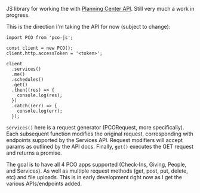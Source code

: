 JS library for working the with [Planning Center API](https://planningcenter.github.io/api-docs/). Still very much a work in progress.

This is the direction I'm taking the API for now (subject to change):
```
import PCO from 'pco-js';

const client = new PCO();
client.http.accessToken = '<token>';

client
  .services()
  .me()
  .schedules()
  .get()
  .then((res) => {
    console.log(res);
  })
  .catch((err) => {
    console.log(err);
  });
```

`services()` here is a request generator (PCORequest, more specifically). Each subsequent function modifies the original request, corresponding with endpoints supported by the Services API. Request modifiers will accept params as outlined by the API docs. Finally, `get()` executes the GET request and returns a promise.

The goal is to have all 4 PCO apps supported (Check-Ins, Giving, People, and Services). As well as multiple request methods (get, post, put, delete, etc) and file uploads. This is in early development right now as I get the various APIs/endpoints added.